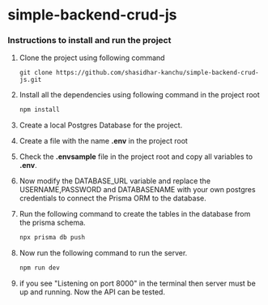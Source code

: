 # simple-backend-crud-js

### Instructions to install and run the project
1.  Clone the project using following command
    ```git
    git clone https://github.com/shasidhar-kanchu/simple-backend-crud-js.git
    ```
    
2.  Install all the dependencies using following command in the project root
    ```bash
    npm install
    ```
    
3.  Create a local Postgres Database for the project.
4.  Create a file with the name **.env** in the project root
5.  Check the **.envsample** file in the project root and copy all variables to **.env**.
6.  Now modify the DATABASE_URL variable and replace the USERNAME,PASSWORD and DATABASENAME with your own postgres credentials to connect the Prisma ORM to the database.
7.  Run the following command to create the tables in the database from the prisma schema.
    ```bash
    npx prisma db push
    ```
    
8.  Now run the following command to run the server.
    ```bash
    npm run dev
    ```
    
9.  if you see "Listening on port 8000" in the terminal then server must be up and running. Now the API can be tested.
